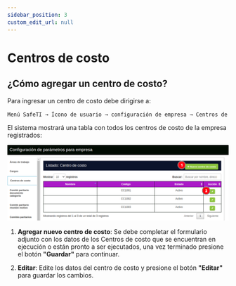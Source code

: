 ```yaml
---
sidebar_position: 3
custom_edit_url: null
---
```

# Centros de costo
## ¿Cómo agregar un centro de costo?
Para ingresar un centro de costo debe dirigirse a:

<div align="center">

```bash
Menú SafeTI → Ícono de usuario → configuración de empresa → Centros de costo
```
</div>

El sistema mostrará una tabla con todos los centros de costo de la empresa registrados:

<div align="center">

![centros de costo](/img/img_manual/img_configuracion/2023-08-08_09-22.png)

</div>

1. **Agregar nuevo centro de costo**: Se debe completar el formulario adjunto con los datos de los Centros de costo que se encuentran en ejecución o están pronto a ser ejecutados, una vez terminado presione el botón **"Guardar"** para continuar.

2. **Editar**: Edite los datos del centro de costo y presione el botón **"Editar"** para guardar los cambios.